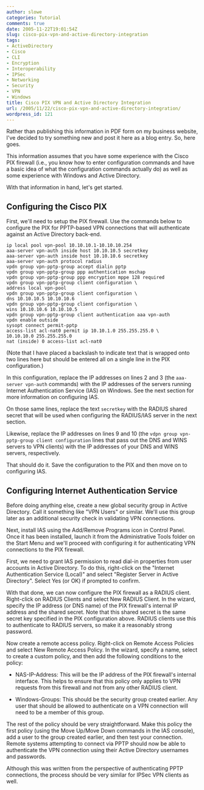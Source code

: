 ```yaml
---
author: slowe
categories: Tutorial
comments: true
date: 2005-11-22T19:01:54Z
slug: cisco-pix-vpn-and-active-directory-integration
tags:
- ActiveDirectory
- Cisco
- CLI
- Encryption
- Interoperability
- IPSec
- Networking
- Security
- VPN
- Windows
title: Cisco PIX VPN and Active Directory Integration
url: /2005/11/22/cisco-pix-vpn-and-active-directory-integration/
wordpress_id: 121
---
```


Rather than publishing this information in PDF form on my business website, I've decided to try something new and post it here as a blog entry. So, here goes.

This information assumes that you have some experience with the Cisco PIX firewall (i.e., you know how to enter configuration commands and have a basic idea of what the configuration commands actually do) as well as some experience with Windows and Active Directory.

With that information in hand, let's get started.

## Configuring the Cisco PIX

First, we'll need to setup the PIX firewall. Use the commands below to configure the PIX for PPTP-based VPN connections that will authenticate against an Active Directory back-end.

	ip local pool vpn-pool 10.10.10.1-10.10.10.254  
	aaa-server vpn-auth inside host 10.10.10.5 secretkey  
	aaa-server vpn-auth inside host 10.10.10.6 secretkey  
	aaa-server vpn-auth protocol radius  
	vpdn group vpn-pptp-group accept dialin pptp  
	vpdn group vpn-pptp-group ppp authentication mschap  
	vpdn group vpn-pptp-group ppp encryption mppe 128 required  
	vpdn group vpn-pptp-group client configuration \  
	address local vpn-pool  
	vpdn group vpn-pptp-group client configuration \  
	dns 10.10.10.5 10.10.10.6  
	vpdn group vpn-pptp-group client configuration \  
	wins 10.10.10.6 10.10.10.5  
	vpdn group vpn-pptp-group client authentication aaa vpn-auth  
	vpdn enable outside  
	sysopt connect permit-pptp  
	access-list acl-nat0 permit ip 10.10.1.0 255.255.255.0 \  
	10.10.10.0 255.255.255.0  
	nat (inside) 0 access-list acl-nat0

(Note that I have placed a backslash to indicate text that is wrapped onto two lines here but should be entered all on a single line in the PIX configuration.)

In this configuration, replace the IP addresses on lines 2 and 3 (the `aaa-server vpn-auth` commands) with the IP addresses of the servers running Internet Authentication Service (IAS) on Windows. See the next section for more information on configuring IAS.

On those same lines, replace the text `secretkey` with the RADIUS shared secret that will be used when configuring the RADIUS/IAS server in the next section.

Likewise, replace the IP addresses on lines 9 and 10 (the `vdpn group vpn-pptp-group client configuration` lines that pass out the DNS and WINS servers to VPN clients) with the IP addresses of your DNS and WINS servers, respectively.

That should do it. Save the configuration to the PIX and then move on to configuring IAS.

## Configuring Internet Authentication Service

Before doing anything else, create a new global security group in Active Directory. Call it something like "VPN Users" or similar. We'll use this group later as an additional security check in validating VPN connections.

Next, install IAS using the Add/Remove Programs icon in Control Panel. Once it has been installed, launch it from the Administrative Tools folder on the Start Menu and we'll proceed with configuring it for authenticating VPN connections to the PIX firewall.

First, we need to grant IAS permission to read dial-in properties from user accounts in Active Directory. To do this, right-click on the "Internet Authentication Service (Local)" and select "Register Server in Active Directory". Select Yes (or OK) if prompted to confirm.

With that done, we can now configure the PIX firewall as a RADIUS client. Right-click on RADIUS Clients and select New RADIUS Client. In the wizard, specify the IP address (or DNS name) of the PIX firewall's internal IP address and the shared secret. Note that this shared secret is the same secret key specified in the PIX configuration above. RADIUS clients use this to authenticate to RADIUS servers, so make it a reasonably strong password.

Now create a remote access policy. Right-click on Remote Access Policies and select New Remote Access Policy. In the wizard, specify a name, select to create a custom policy, and then add the following conditions to the policy:

* NAS-IP-Address: This will be the IP address of the PIX firewall's internal interface. This helps to ensure that this policy only applies to VPN requests from this firewall and not from any other RADIUS client.

* Windows-Groups: This should be the security group created earlier. Any user that should be allowed to authenticate on a VPN connection will need to be a member of this group.

The rest of the policy should be very straightforward. Make this policy the first policy (using the Move Up/Move Down commands in the IAS console), add a user to the group created earlier, and then test your connection. Remote systems attempting to connect via PPTP should now be able to authenticate the VPN connection using their Active Directory usernames and passwords.

Although this was written from the perspective of authenticating PPTP connections, the process should be very similar for IPSec VPN clients as well.
